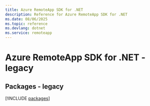 ```yaml
---
title: Azure RemoteApp SDK for .NET
description: Reference for Azure RemoteApp SDK for .NET
ms.date: 08/06/2025
ms.topic: reference
ms.devlang: dotnet
ms.service: remoteapp
---
```

# Azure RemoteApp SDK for .NET - legacy
## Packages - legacy
[!INCLUDE [packages](remoteapp-index.md)]